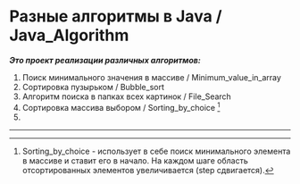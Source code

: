 # Разные алгоритмы в Java / Java_Algorithm
___Это проект реализации различных алгоритмов:___
1. Поиск минимального значения в массиве / Minimum_value_in_array 
2. Сортировка пузырьком / Bubble_sort 
3. Алгоритм поиска в папках всех картинок / File_Search 
4. Сортировка массива выбором / Sorting_by_choice [^4]
5. 



---
[^4]: Sorting_by_choice - использует в себе поиск минимального элемента в массиве и ставит его в начало. На каждом шаге область отсортированных элементов увеличивается (step сдвигается).
